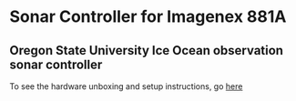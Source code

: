 # Sonar Controller for Imagenex 881A
## Oregon State University Ice Ocean observation sonar controller

To see the hardware unboxing and setup instructions, go [here](hardware/setup.md)
